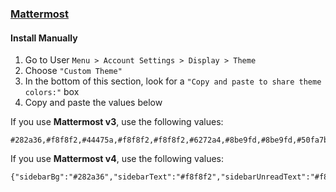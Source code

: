### [Mattermost](https://about.mattermost.com/)

#### Install Manually

1. Go to User `Menu > Account Settings > Display > Theme`
1. Choose `"Custom Theme"`
1. In the bottom of this section, look for a `"Copy and paste to share theme colors:"` box
1. Copy and paste the values below

If you use **Mattermost v3**, use the following values:

```
#282a36,#f8f8f2,#44475a,#f8f8f2,#f8f8f2,#6272a4,#8be9fd,#8be9fd,#50fa7b,#ffb86c,#ff79c6,#282a36,#282a36,#f8f8f2,#ffb86c,#282a36,#8be9fd,#ffb86c,#ff79c6,#282a36,monokai
```

If you use **Mattermost v4**, use the following values:

```
{"sidebarBg":"#282a36","sidebarText":"#f8f8f2","sidebarUnreadText":"#f8f8f2","sidebarTextHoverBg":"#44475a","sidebarTextActiveBorder":"#8be9fd","sidebarTextActiveColor":"#8be9fd","sidebarHeaderBg":"#44475a","sidebarHeaderTextColor":"#f8f8f2","sidebarTeamBarBg":"#44475a","onlineIndicator":"#50fa7b","awayIndicator":"#ffb86c","dndIndicator":"#ff5555","mentionBg":"#ff79c6","mentionBj":"#ff79c6","mentionColor":"#f8f8f2","centerChannelBg":"#282a36","centerChannelColor":"#f8f8f2","newMessageSeparator":"#ffb86c","linkColor":"#8be9fd","buttonBg":"#ff79c6","buttonColor":"#282a36","errorTextColor":"#ff5555","mentionHighlightBg":"#44475a","mentionHighlightLink":"#ffb86c","codeTheme":"monokai"}
```
